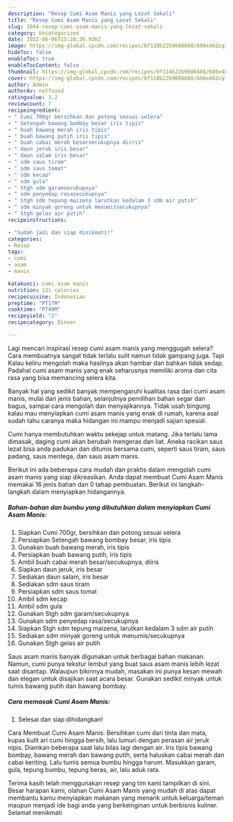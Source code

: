 ```yaml
---
description: "Resep Cumi Asam Manis yang Lezat Sekali"
title: "Resep Cumi Asam Manis yang Lezat Sekali"
slug: 1044-resep-cumi-asam-manis-yang-lezat-sekali
category: Uncategorized
date: 2022-06-06T15:28:36.936Z
image: https://img-global.cpcdn.com/recipes/bf118b22b9686688/680x482cq70/cumi-asam-manis-foto-resep-utama.jpg
hideToc: false
enableToc: true
enableTocContent: false
thumbnail: https://img-global.cpcdn.com/recipes/bf118b22b9686688/680x482cq70/cumi-asam-manis-foto-resep-utama.jpg
cover: https://img-global.cpcdn.com/recipes/bf118b22b9686688/680x482cq70/cumi-asam-manis-foto-resep-utama.jpg
author: Admin
authorAv: notfound
ratingvalue: 3.2
reviewcount: 7
recipeingredient:
- " Cumi 700gr bersihkan dan potong sesuai selera"
- " Setengah bawang bombay besar iris tipis"
- " buah bawang merah iris tipis"
- " buah bawang putih iris tipis"
- " buah cabai merah besarsecukupnya diiris"
- " daun jeruk iris besar"
- " daun salam iris besar"
- " sdm saus tiram"
- " sdm saus tomat"
- " sdm kecap"
- " sdm gula"
- " Stgh sdm garamsecukupnya"
- " sdm penyedap rasasecukupnya"
- " Stgh sdm tepung maizena larutkan kedalam 3 sdm air putih"
- " sdm minyak goreng untuk menumissecukupnya"
- " Stgh gelas air putih"
recipeinstructions:

- "Sudah jadi dan siap dinikmati!"
categories:
- Resep
tags:
- cumi
- asam
- manis

katakunci: cumi asam manis 
nutrition: 121 calories
recipecuisine: Indonesian
preptime: "PT17M"
cooktime: "PT49M"
recipeyield: "2"
recipecategory: Dinner

---
```



Lagi mencari inspirasi resep cumi asam manis yang menggugah selera? Cara membuatnya sangat tidak terlalu sulit namun tidak gampang juga. Tapi Kalau keliru mengolah maka hasilnya akan hambar dan bahkan tidak sedap. Padahal cumi asam manis yang enak seharusnya memiliki aroma dan cita rasa yang bisa memancing selera kita.


Banyak hal yang sedikit banyak mempengaruhi kualitas rasa dari cumi asam manis, mulai dari jenis bahan, selanjutnya pemilihan bahan segar dan bagus, sampai cara mengolah dan menyajikannya. Tidak usah bingung kalau mau menyiapkan cumi asam manis yang enak di rumah, karena asal sudah tahu caranya maka hidangan ini mampu menjadi sajian spesial.

Cumi hanya membutuhkan waktu sekejap untuk matang. Jika terlalu lama dimasak, daging cumi akan berubah mengeras dan liat. Aneka racikan saus lezat bisa anda padukan dan ditumis bersama cumi, seperti saus tiram, saus padang, saus mentega, dan saus asam manis.


Berikut ini ada beberapa cara mudah dan praktis dalam mengolah cumi asam manis yang siap dikreasikan. Anda dapat membuat Cumi Asam Manis memakai 16 jenis bahan dan 0 tahap pembuatan. Berikut ini langkah-langkah dalam menyiapkan hidangannya.

<!--inarticleads1-->

##### Bahan-bahan dan bumbu yang dibutuhkan dalam menyiapkan Cumi Asam Manis:

1. Siapkan  Cumi 700gr, bersihkan dan potong sesuai selera
1. Persiapkan  Setengah bawang bombay besar, iris tipis
1. Gunakan  buah bawang merah, iris tipis
1. Persiapkan  buah bawang putih, iris tipis
1. Ambil  buah cabai merah besar/secukupnya, diiris
1. Siapkan  daun jeruk, iris besar
1. Sediakan  daun salam, iris besar
1. Sediakan  sdm saus tiram
1. Persiapkan  sdm saus tomat
1. Ambil  sdm kecap
1. Ambil  sdm gula
1. Gunakan  Stgh sdm garam/secukupnya
1. Gunakan  sdm penyedap rasa/secukupnya
1. Siapkan  Stgh sdm tepung maizena, larutkan kedalam 3 sdm air putih
1. Sediakan  sdm minyak goreng untuk menumis/secukupnya
1. Gunakan  Stgh gelas air putih


Saus asam manis banyak digunakan untuk berbagai bahan makanan. Namun, cumi punya tekstur lembut yang buat saus asam manis lebih lezat saat disantap. Walaupun bikinnya mudah, masakan ini punya kesan mewah dan elegan untuk disajikan saat acara besar. Gunakan sedikit minyak untuk tumis bawang putih dan bawang bombay. 

<!--inarticleads2-->

##### Cara memasak Cumi Asam Manis:


1. Selesai dan siap dihidangkan!

Cara Membuat Cumi Asam Manis: Bersihkan cumi dari tinta dan mata, kupas kulit ari cumi hingga bersih, lalu lumuri dengan perasan air jeruk nipis. Diamkan beberapa saat lalu bilas lagi dengan air. Iris tipis bawang bombay, bawang merah dan bawang putih, serta haluskan cabai merah dan cabai keriting. Lalu tumis semua bumbu hingga harum. Masukkan garam, gula, tepung bumbu, tepung beras, air, lalu aduk rata. 

Terima kasih telah menggunakan resep yang tim kami tampilkan di sini. Besar harapan kami, olahan Cumi Asam Manis yang mudah di atas dapat membantu kamu menyiapkan makanan yang menarik untuk keluarga/teman maupun menjadi ide bagi anda yang berkeinginan untuk berbisnis kuliner. Selamat menikmati
